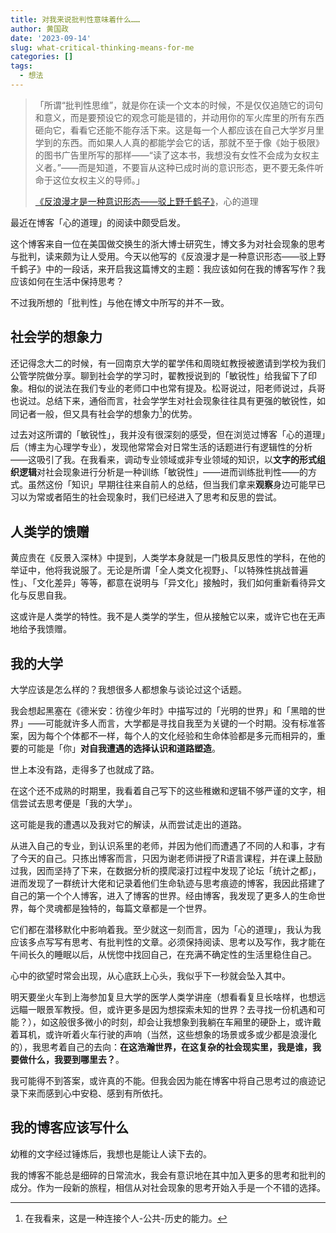 ```yaml
---
title: 对我来说批判性意味着什么……
author: 黄国政
date: '2023-09-14'
slug: what-critical-thinking-means-for-me
categories: []
tags:
  - 想法
---
```


> 「所谓“批判性思维”，就是你在读一个文本的时候，不是仅仅追随它的词句和意义，而是要预设它的观念可能是错的，并动用你的军火库里的所有东西砸向它，看看它还能不能存活下来。这是每一个人都应该在自己大学岁月里学到的东西。而如果人人真的都能学会它的话，那就不至于像《始于极限》的图书广告里所写的那样——“读了这本书，我想没有女性不会成为女权主义者。”——而是知道，不要盲从这种已成时尚的意识形态，更不要无条件听命于这位女权主义的导师。」
>
> [《反浪漫才是一种意识形态——驳上野千鹤子》](https://stephenleng.com/anti-romantic-ideology/)，心的道理

<!--more-->

最近在博客「心的道理」的阅读中颇受启发。

这个博客来自一位在美国做交换生的浙大博士研究生，博文多为对社会现象的思考与批判，读来颇为让人受用。今天以他写的《反浪漫才是一种意识形态——驳上野千鹤子》中的一段话，来开启我这篇博文的主题：我应该如何在我的博客写作？我应该如何在生活中保持思考？

不过我所想的「批判性」与他在博文中所写的并不一致。

## 社会学的想象力

还记得念大二的时候，有一回南京大学的翟学伟和周晓虹教授被邀请到学校为我们公管学院做分享。聊到社会学的学习时，翟教授说到的「敏锐性」给我留下了印象。相似的说法在我们专业的老师口中也常有提及。松哥说过，阳老师说过，兵哥也说过。总结下来，通俗而言，社会学学生对社会现象往往具有更强的敏锐性，如同记者一般，但又具有社会学的想象力[^e1]的优势。

[^e1]: 在我看来，这是一种连接个人-公共-历史的能力。

过去对这所谓的「敏锐性」，我并没有很深刻的感受，但在浏览过博客「心的道理」后（博主为心理学专业），发现他常常会对日常生活的话题进行有逻辑性的分析——这吸引了我。在我看来，调动专业领域或非专业领域的知识，以**文字的形式组织逻辑**对社会现象进行分析是一种训练「敏锐性」——进而训练批判性——的方式。虽然这份「知识」早期往往来自前人的总结，但当我们拿来**观察**身边可能早已习以为常或者陌生的社会现象时，我们已经进入了思考和反思的尝试。

## 人类学的馈赠

黄应贵在《反景入深林》中提到，人类学本身就是一门极具反思性的学科，在他的举证中，他将我说服了。无论是所谓「全人类文化视野」、「以特殊性挑战普遍性」、「文化差异」等等，都意在说明与「异文化」接触时，我们如何重新看待异文化与反思自我。

这或许是人类学的特性。我不是人类学的学生，但从接触它以来，或许它也在无声地给予我馈赠。

## 我的大学

大学应该是怎么样的？我想很多人都想象与谈论过这个话题。

我会想起黑塞在《德米安：彷徨少年时》中描写过的「光明的世界」和「黑暗的世界」——可能就许多人而言，大学都是寻找自我至为关键的一个时期。没有标准答案，因为每个个体都不一样，每个人的文化经验和生命体验都是多元而相异的，重要的可能是「你」**对自我遭遇的选择认识和道路塑造**。

世上本没有路，走得多了也就成了路。

在这个还不成熟的时期里，我看着自己写下的这些稚嫩和逻辑不够严谨的文字，相信尝试去思考便是「我的大学」。

这可能是我的遭遇以及我对它的解读，从而尝试走出的道路。

从进入自己的专业，到认识系里的老师，并因为他们而遭遇了不同的人和事，才有了今天的自己。只拣出博客而言，只因为谢老师讲授了R语言课程，并在课上鼓励过我，因而坚持了下来，在数据分析的摸爬滚打过程中发现了论坛「统计之都」，进而发现了一群统计大佬和记录着他们生命轨迹与思考痕迹的博客，我因此搭建了自己的第一个个人博客，进入了博客的世界。经由博客，我发现了更多人的生命世界，每个灵魂都是独特的，每篇文章都是一个世界。

它们都在潜移默化中影响着我。至少就这一刻而言，因为「心的道理」，我认为我应该多点写写有思考、有批判性的文章。必须保持阅读、思考以及写作，我才能在午间长久的睡眠以后，从恍惚中找回自己，在充满不确定性的生活里稳住自己。

心中的欲望时常会出现，从心底跃上心头，我似乎下一秒就会坠入其中。

明天要坐火车到上海参加复旦大学的医学人类学讲座（想看看复旦长啥样，也想远远瞄一眼景军教授。但，或许更多是因为想探索未知的世界？去寻找一份机遇和可能？），如这般很多微小的时刻，却会让我想象到我躺在车厢里的硬卧上，或许戴着耳机，或许听着火车行驶的声响（当然，这些想象的场景或多或少都是浪漫化的），我思考着自己的去向：**在这浩瀚世界，在这复杂的社会现实里，我是谁，我要做什么，我要到哪里去？**。

我可能得不到答案，或许真的不能。但我会因为能在博客中将自己思考过的痕迹记录下来而感到心中安稳、感到有所依托。

## 我的博客应该写什么

幼稚的文字经过锤炼后，我想也是能让人读下去的。

我的博客不能总是细碎的日常流水，我会有意识地在其中加入更多的思考和批判的成分。作为一段新的旅程，相信从对社会现象的思考开始入手是一个不错的选择。